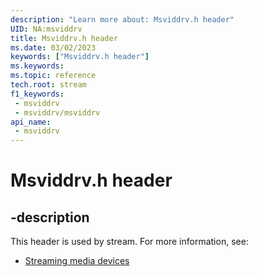 ```yaml
---
description: "Learn more about: Msviddrv.h header"
UID: NA:msviddrv
title: Msviddrv.h header
ms.date: 03/02/2023
keywords: ["Msviddrv.h header"]
ms.keywords: 
ms.topic: reference
tech.root: stream
f1_keywords:
 - msviddrv
 - msviddrv/msviddrv
api_name:
 - msviddrv
---
```


# Msviddrv.h header

## -description

This header is used by stream. For more information, see:

- [Streaming media devices](../_stream/index.md)
